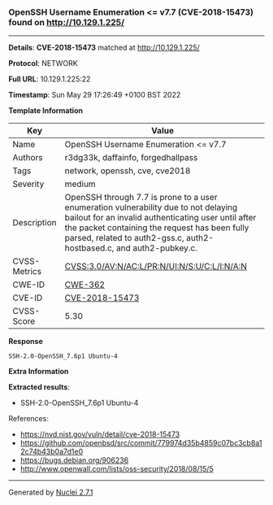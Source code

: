 ### OpenSSH Username Enumeration <= v7.7 (CVE-2018-15473) found on http://10.129.1.225/
---
**Details**: **CVE-2018-15473**  matched at http://10.129.1.225/

**Protocol**: NETWORK

**Full URL**: 10.129.1.225:22

**Timestamp**: Sun May 29 17:26:49 +0100 BST 2022

**Template Information**

| Key | Value |
|---|---|
| Name | OpenSSH Username Enumeration <= v7.7 |
| Authors | r3dg33k, daffainfo, forgedhallpass |
| Tags | network, openssh, cve, cve2018 |
| Severity | medium |
| Description | OpenSSH through 7.7 is prone to a user enumeration vulnerability due to not delaying bailout for an invalid authenticating user until after the packet containing the request has been fully parsed, related to auth2-gss.c, auth2-hostbased.c, and auth2-pubkey.c. |
| CVSS-Metrics | [CVSS:3.0/AV:N/AC:L/PR:N/UI:N/S:U/C:L/I:N/A:N](https://www.first.org/cvss/calculator/3.0#CVSS:3.0/AV:N/AC:L/PR:N/UI:N/S:U/C:L/I:N/A:N) |
| CWE-ID | [CWE-362](https://cwe.mitre.org/data/definitions/362.html) |
| CVE-ID | [CVE-2018-15473](https://cve.mitre.org/cgi-bin/cvename.cgi?name=cve-2018-15473) |
| CVSS-Score | 5.30 |

**Response**
```http
SSH-2.0-OpenSSH_7.6p1 Ubuntu-4

```

**Extra Information**

**Extracted results**:

- SSH-2.0-OpenSSH_7.6p1 Ubuntu-4


References: 
- https://nvd.nist.gov/vuln/detail/cve-2018-15473
- https://github.com/openbsd/src/commit/779974d35b4859c07bc3cb8a12c74b43b0a7d1e0
- https://bugs.debian.org/906236
- http://www.openwall.com/lists/oss-security/2018/08/15/5

---
Generated by [Nuclei 2.7.1](https://github.com/projectdiscovery/nuclei)
